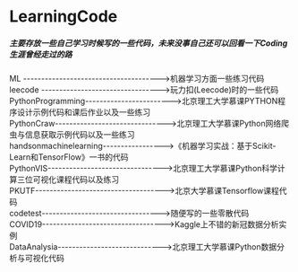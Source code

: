 # LearningCode
##### 主要存放一些自己学习时候写的一些代码，未来没事自己还可以回看一下Coding生涯曾经走过的路

ML -------------------------------------->机器学习方面一些练习代码  
leecode --------------------------------->玩力扣(Leecode)时的一些代码  
PythonProgramming------------------------>北京理工大学慕课PYTHON程序设计示例代码和课后作业以及一些练习  
PythonCraw------------------------------->北京理工大学慕课Python网络爬虫与信息获取示例代码以及一些练习  
handsonmachinelearning----------------->《机器学习实战：基于Scikit-Learn和TensorFlow》一书的代码  
PythonVIS-------------------------------->北京理工大学慕课Python科学计算三位可视化课程代码以及练习  
PKUTF------------------------------------>北京大学慕课Tensorflow课程代码  
codetest--------------------------------->随便写的一些零散代码  
COVID19---------------------------------->Kaggle上不错的新冠数据分析实例  
DataAnalysia----------------------------->北京理工大学慕课Python数据分析与可视化代码
